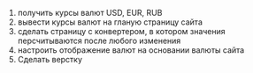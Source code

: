 1. получить курсы валют USD, EUR, RUB
2. вывести курсы валют на гланую страницу сайта
3. сделать страницу с конвертером, в котором значения персчитываются после любого изменения
4. настроить отображение валют на основании валюты сайта
5. Сделать верстку
